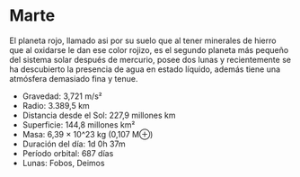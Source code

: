 # Marte

El planeta rojo, llamado asi por su suelo que al tener minerales de hierro que al oxidarse le dan ese color rojizo,  es el segundo planeta más pequeño del sistema solar después de mercurio, posee dos lunas y recientemente se ha descubierto la presencia de agua en estado líquido, además tiene una atmósfera demasiado fina y tenue.

- Gravedad: 3,721 m/s²
- Radio: 3.389,5 km
- Distancia desde el Sol: 227,9 millones km
- Superficie: 144,8 millones km²
- Masa: 6,39 × 10^23 kg (0,107 M⊕)
- Duración del día: 1d 0h 37m
- Período orbital: 687 días
- Lunas: Fobos, Deimos
